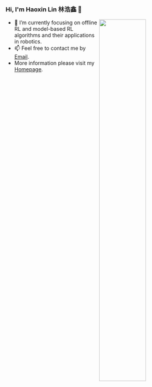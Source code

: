 ### Hi, I'm Haoxin Lin 林浩鑫 👋

<!--
**HxLyn3/HxLyn3** is a ✨ _special_ ✨ repository because its `README.md` (this file) appears on your GitHub profile.
-->

<img align="right" width="50%" src="https://github-readme-stats.vercel.app/api?username=HxLyn3&show_icons=true">

- 🌱 I’m currently focusing on offline RL and model-based RL algorithms and their applications in robotics.
- 📫 Feel free to contact me by [Email](linhx@lamda.nju.edu.cn).
- More information please visit my [Homepage](https://linhaoxin.com).
